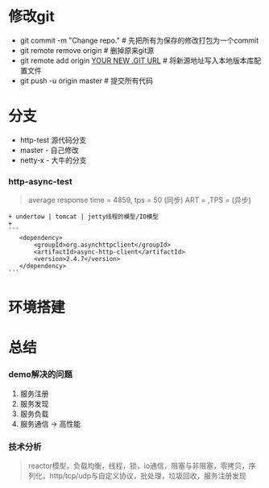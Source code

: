 
# 修改git
+ git commit -m "Change repo." # 先把所有为保存的修改打包为一个commit
+ git remote remove origin # 删掉原来git源
+ git remote add origin [YOUR NEW .GIT URL](https://github.com/lijianl/netty-learn-note.git) # 将新源地址写入本地版本库配置文件
+ git push -u origin master # 提交所有代码

# 分支
+ http-test  源代码分支
+ master - 自己修改
+ netty-x - 大牛的分支

### http-async-test 
> average response time = 4859, tps = 50 (同步)
> ART = ,TPS = (异步)
  
    + undertow | tomcat | jetty线程的模型/IO模型
    +
    ```
       <dependency>
           <groupId>org.asynchttpclient</groupId>
           <artifactId>async-http-client</artifactId>
           <version>2.4.7</version>
       </dependency>
    ```
    
# 环境搭建


# 总结

### demo解决的问题
1. 服务注册
2. 服务发现
3. 服务负载
4. 服务通信 -> 高性能

### 技术分析
> reactor模型，负载均衡，线程，锁，io通信，阻塞与非阻塞，零拷贝，序列化，http/tcp/udp与自定义协议，批处理，垃圾回收，服务注册发现

    